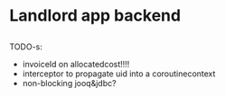 # Landlord app backend
##
TODO-s:
- invoiceId on allocatedcost!!!!
- interceptor to propagate uid into a coroutinecontext
- non-blocking jooq&jdbc?